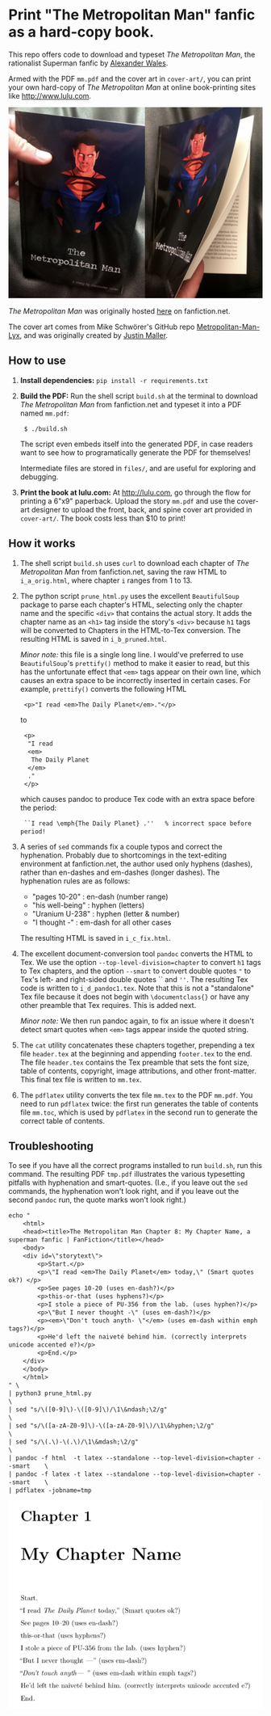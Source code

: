 # Print "The Metropolitan Man" fanfic as a hard-copy book.

This repo offers code to download and typeset _The Metropolitan Man_,
the rationalist Superman fanfic by [Alexander Wales](https://alexanderwales.com/).

Armed with the PDF `mm.pdf` and the cover art in `cover-art/`,
you can print your own hard-copy of _The Metropolitan Man_
at online book-printing sites like http://www.lulu.com.

![](/images/mm.jpg)

_The Metropolitan Man_ was originally hosted
[here](http://www.fanfiction.net/s/10360716/1/The-Metropolitan-Man) on fanfiction.net.

The cover art comes from Mike Schwörer's GitHub repo
[Metropolitan-Man-Lyx](https://github.com/Mikescher/Metropolitan-Man-Lyx),
and was originally created by [Justin Maller](http://justinmaller.com/wallpaper/356/).


## How to use

1. **Install dependencies:** `pip install -r requirements.txt`

2. **Build the PDF:** Run the shell script `build.sh` at the terminal
to download _The Metropolitan Man_ from fanfiction.net and
typeset it into a PDF named `mm.pdf`:

        $ ./build.sh

    The script even embeds itself into the generated PDF, in case readers want to see how to programatically generate the PDF for themselves!

    Intermediate files are stored in `files/`, and are useful for exploring and debugging.

3. **Print the book at lulu.com:** At http://lulu.com, go through the
flow for printing a 6"x9" paperback. Upload the story `mm.pdf` and
use the cover-art designer to upload the front, back, and spine
cover art provided in `cover-art/`. The book costs less than $10 to print!

## How it works

1. The shell script `build.sh` uses `curl` to download each chapter of _The Metropolitan Man_ from fanfiction.net, saving the raw HTML to `i_a_orig.html`, where chapter `i` ranges from 1 to 13.

2. The python script `prune_html.py` uses the excellent `BeautifulSoup` package to parse each chapter's HTML, selecting only the chapter name and the specific `<div>` that contains the actual story. It adds the chapter name as an `<h1>` tag inside the story's `<div>` because `h1` tags will be converted to Chapters in the HTML-to-Tex conversion. The resulting HTML is saved in `i_b_pruned.html`.

    _Minor note:_ this file is a single long line. I would've preferred to use `BeautifulSoup`'s `prettify()` method to make it easier to read, but this has the unfortunate effect that `<em>` tags appear on their own line, which causes an extra space to be incorrectly inserted in certain cases. For example, `prettify()` converts the following HTML

        <p>"I read <em>The Daily Planet</em>."</p>

    to

        <p>
         "I read
         <em>
          The Daily Planet
         </em>
         ."
        </p>

    which causes pandoc to produce Tex code with an extra space before the period:

        ``I read \emph{The Daily Planet} .''   % incorrect space before period!

3. A series of `sed` commands fix a couple typos and correct the hyphenation. Probably due to shortcomings in the text-editing environment at fanfiction.net, the author used only hyphens (dashes), rather than en-dashes and em-dashes (longer dashes). The hyphenation rules are as follows:

    - "pages 10-20" : en-dash (number range)
    - "his well-being" : hyphen (letters)
    - "Uranium U-238" : hyphen (letter & number)
    - "I thought -" : em-dash for all other cases

    The resulting HTML is saved in `i_c_fix.html`.

4. The excellent document-conversion tool `pandoc` converts the HTML to Tex. We use the option `--top-level-division=chapter` to convert `h1` tags to Tex chapters, and the option `--smart` to convert double quotes `"` to Tex's left- and right-sided double quotes \`\` and `''`. The resulting Tex code is written to `i_d_pandoc1.tex`. Note that this is not a "standalone" Tex file because it does not begin with `\documentclass{}` or have any other preamble that Tex requires. This is added next.

    _Minor note:_ We then run pandoc again, to fix an issue where it doesn't detect smart quotes when `<em>` tags appear inside the quoted string.

5. The `cat` utility concatenates these chapters together, prepending a tex file `header.tex` at the beginning and appending `footer.tex` to the end. The file `header.tex` contains the Tex preamble that sets the font size, table of contents, copyright, image attributions, and other front-matter. This final tex file is written to `mm.tex`.

6. The `pdflatex` utility converts the tex file `mm.tex` to the PDF `mm.pdf`. You need to run `pdflatex` twice: the first run generates the table of contents file `mm.toc`, which is used by `pdflatex` in the second run to generate the correct table of contents.


## Troubleshooting

To see if you have all the correct programs installed to run `build.sh`, run this command. The resulting PDF `tmp.pdf` illustrates the various typesetting pitfalls with hyphenation and smart-quotes. (I.e., if you leave out the `sed` commands, the hyphenation won't look right, and if you leave out the second `pandoc` run, the quote marks won't look right.)

    echo "
        <html>
        <head><title>The Metropolitan Man Chapter 8: My Chapter Name, a superman fanfic | FanFiction</title></head>
        <body>
        <div id=\"storytext\">
            <p>Start.</p>
            <p>\"I read <em>The Daily Planet</em> today,\" (Smart quotes ok?) </p>
            <p>See pages 10-20 (uses en-dash?)</p>
            <p>this-or-that (uses hyphens?)</p>
            <p>I stole a piece of PU-356 from the lab. (uses hyphen?)</p>
            <p>\"But I never thought -\" (uses em-dash?)</p>
            <p><em>\"Don't touch anyth- \"</em> (uses em-dash within emph tags?)</p>
            <p>He'd left the naiveté behind him. (correctly interprets unicode accented e?)</p>
            <p>End.</p>
        </div>
        </body>
        </html>
    " \
    | python3 prune_html.py                                                         \
    | sed "s/\([0-9]\)-\([0-9]\)/\1\&ndash;\2/g"                                    \
    | sed "s/\([a-zA-Z0-9]\)-\([a-zA-Z0-9]\)/\1\&hyphen;\2/g"                       \
    | sed "s/\(.\)-\(.\)/\1\&mdash;\2/g"                                            \
    | pandoc -f html  -t latex --standalone --top-level-division=chapter --smart    \
    | pandoc -f latex -t latex --standalone --top-level-division=chapter --smart    \
    | pdflatex -jobname=tmp


![](/images/typesetting-pitfalls.png)

